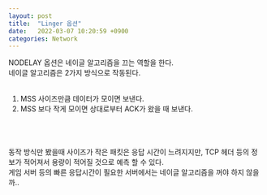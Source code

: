 ```yaml
---
layout: post
title:  "Linger 옵션"
date:   2022-03-07 10:20:59 +0900
categories: Network
---
```


NODELAY 옵션은 네이글 알고리즘을 끄는 역할을 한다. <br>
네이글 알고리즘은 2가지 방식으로 작동된다. <br>
<br>
1. MSS 사이즈만큼 데이터가 모이면 보낸다. <br>
2. MSS 보다 작게 모이면 상대로부터 ACK가 왔을 때 보낸다. <br>
<br>
<br>
<br>
동작 방식만 봤을때 사이즈가 작은 패킷은 응답 시간이 느려지지만, TCP 헤더 등의 정보가 적어져서 용량이 적어질 것으로 예측 할 수 있다. <br>
게임 서버 등의 빠른 응답시간이 필요한 서버에서는 네이글 알고리즘을 꺼야 하지 않을까.. <br>
<br>
